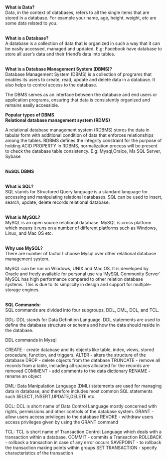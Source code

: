 
<b>What is Data?</b><br/>
Data, in the context of databases, refers to all the single items that are stored in a database.
For example your name, age, height, weight, etc are some data related to you.

<br/><b>What is a Database?</b><br/>
A database is a collection of data that is organized in such a way that it can be easily accessed, managed and updated.
E.g: Facebook have database to store all user’s data and their friend’s data into tables.

<br/><b>What is a Database Management System (DBMS)?</b><br/>
Database Management System (DBMS) is a collection of programs that enables its users to create, read, update and delete data in a database. It also helps to control access to the  database.

The DBMS serves as an interface between the database and end users or application programs, ensuring that data is consistently organized and remains easily accessible.




<b>Popular types of DBMS</b><br/>
<b>Relational database management system (RDMS)</b><br/>

A relational database management system (RDBMS) stores the data in tabular form with additional condition of data that enforces relationships among the tables.
RDBMS defines the integrity constraint for the purpose of holding ACID PROPERTY
In RDBMS, normalization process will be present to check the database table consistency.
E.g: Mysql,Oralce, Ms SQL Server, Sybase

<br/><b>NoSQL DBMS</b><br/>


<br/><b>What is SQL?</b><br/>
SQL stands for Structured Query language is  a standard language for accessing and manipulating relational databases.
SQL can be used to insert, search, update, delete records relational database.

<br/><b>What is MySQL?</b><br/>
MySQL is an open source relational database. MySQL is cross platform which means it runs on a number of different platforms such as Windows, Linux, and Mac OS etc.


<br/><b>Why use MySQL?</b><br/>
There are number of factor I choose Mysql over other relational database management system.

MySQL can be run on Windows, UNIX and Mac OS.
It is developed by Oracle and freely available for personal use via ‘MySQL Community Server’ 
MySQL has high performance compared to other relation database systems. This is due to its simplicity in design and support for multiple-storage engines.


<br/><b>SQL Commands:</b><br/>
SQL commands are divided into four subgroups, DDL, DML, DCL, and TCL.


	
DDL: DDL stands for Data Definition Language. DDL statements are used to define the database structure or schema and  how the data should reside in the database.

DDL commands in Mysql

CREATE - create database and its objects like table, index, views, stored procedure, function, and triggers.
ALTER - alters the structure of the database
DROP - delete objects from the database
TRUNCATE - remove all records from a table, including all spaces allocated for the records are removed
COMMENT - add comments to the data dictionary
RENAME - rename an object

DML:
Data Manipulation Language (DML) statements are used for managing data in database, and therefore includes most common SQL statements such SELECT, INSERT,UPDATE,DELETE etc.

DCL:
DCL is short name of Data Control Language mostly concerned with rights, permissions and other controls of the database system.
GRANT - allow users access privileges to the database
REVOKE - withdraw users access privileges given by using the GRANT command
 
TCL:
TCL is short name of Transaction Control Language which deals with a transaction within a database.
COMMIT - commits a Transaction
ROLLBACK - rollback a transaction in case of any error occurs
SAVEPOINT - to rollback the transaction making points within groups
SET TRANSACTION - specify characteristics of the transaction
 
